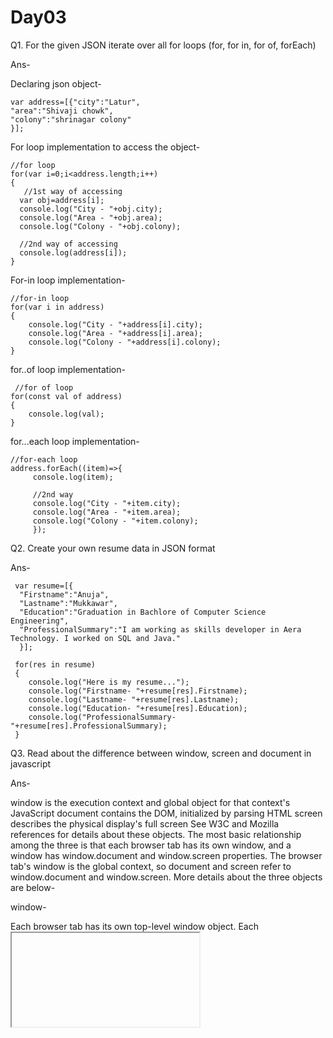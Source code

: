 # Day03

Q1. For the given JSON iterate over all for loops (for, for in, for of, forEach)

Ans-

Declaring json object-

    var address=[{"city":"Latur",
    "area":"Shivaji chowk",
    "colony":"shrinagar colony"
    }];

For loop implementation to access the object-

    //for loop
    for(var i=0;i<address.length;i++)
    {
       //1st way of accessing
      var obj=address[i];
      console.log("City - "+obj.city);
      console.log("Area - "+obj.area);
      console.log("Colony - "+obj.colony);

      //2nd way of accessing
      console.log(address[i]);
    }

For-in loop implementation-

    //for-in loop
    for(var i in address)
    {
        console.log("City - "+address[i].city);
        console.log("Area - "+address[i].area);
        console.log("Colony - "+address[i].colony);
    }

for..of loop implementation-

     //for of loop
    for(const val of address)
    {
        console.log(val);
    }
 
 for...each loop implementation-
 
    //for-each loop
    address.forEach((item)=>{
         console.log(item);
         
         //2nd way
         console.log("City - "+item.city);
         console.log("Area - "+item.area);
         console.log("Colony - "+item.colony);
         });

Q2. Create your own resume data in JSON format

Ans-

     var resume=[{
      "Firstname":"Anuja",
      "Lastname":"Mukkawar",
      "Education":"Graduation in Bachlore of Computer Science Engineering",
      "ProfessionalSummary":"I am working as skills developer in Aera Technology. I worked on SQL and Java."
      }];

     for(res in resume)
     {
        console.log("Here is my resume...");
        console.log("Firstname- "+resume[res].Firstname);
        console.log("Lastname- "+resume[res].Lastname);
        console.log("Education- "+resume[res].Education);
        console.log("ProfessionalSummary- "+resume[res].ProfessionalSummary);
     }

Q3. Read about the difference between window, screen and document in javascript

Ans-

window is the execution context and global object for that context's JavaScript
document contains the DOM, initialized by parsing HTML
screen describes the physical display's full screen
See W3C and Mozilla references for details about these objects. The most basic relationship among the three is that each browser tab has its own window, and a window has window.document and window.screen properties. The browser tab's window is the global context, so document and screen refer to window.document and window.screen. More details about the three objects are below-

window-

Each browser tab has its own top-level window object. Each <iframe> (and deprecated <frame>) element has its own window object too, nested within a parent window. Each of these windows gets its own separate global object. window.window always refers to window, but window.parent and window.top might refer to enclosing windows, giving access to other execution contexts. In addition to document and screen described below, window properties include

setTimeout() and setInterval() binding event handlers to a timer
location giving the current URL
history with methods back() and forward() giving the tab's mutable history
navigator describing the browser software.
 
document-
 
Each window object has a document object to be rendered. These objects get confused in part because HTML elements are added to the global object when assigned a unique id. E.g., in the HTML snippet

<body>
  <p id="holyCow"> This is the first paragraph.</p>
</body>

The paragraph element can be referenced by any of the following:

window.holyCow or window["holyCow"]
document.getElementById("holyCow")
document.querySelector("#holyCow")
document.body.firstChild
document.body.children[0]
 
screen-
 
The window object also has a screen object with properties describing the physical display:

screen properties width and height are the full screen

screen properties availWidth and availHeight omit the toolbar

The portion of a screen displaying the rendered document is the viewport in JavaScript, which is potentially confusing because we call an application's portion of the screen a window when talking about interactions with the operating system. The getBoundingClientRect() method of any document element will return an object with top, left, bottom, and right properties describing the location of the element in the viewport.
